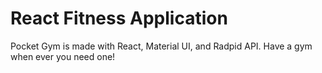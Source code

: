 # React Fitness Application

Pocket Gym is made with React, Material UI, and Radpid API. Have a gym when ever you need one!

